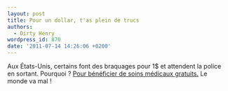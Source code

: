```yaml
---
layout: post
title: Pour un dollar, t'as plein de trucs
authors:
  - Dirty Henry
wordpress_id: 870
date: '2011-07-14 14:26:06 +0200'
---
```

Aux États-Unis, certains font des braquages pour 1$ et attendent la police en sortant. Pourquoi ? [Pour bénéficier de soins médicaux gratuits.](http://www.9news.com/news/sidetracks/204061/337/Man-robbed-bank-for-1-to-cover-jail-health-care) Le monde va mal !
